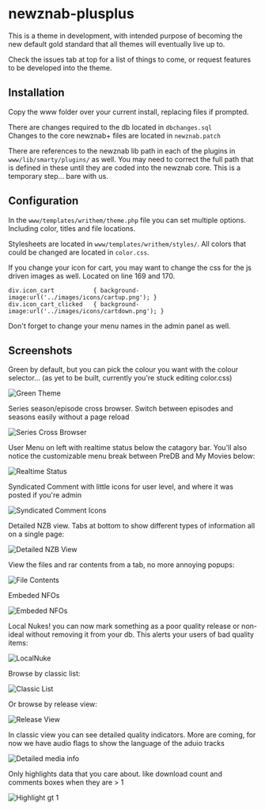newznab-plusplus
================

This is a theme in development, with intended purpose of becoming the new default gold standard that all themes will eventually live up to.

Check the issues tab at top for a list of things to come, or request features to be developed into the theme.

Installation
------------

Copy the www folder over your current install, replacing files if prompted.

There are changes required to the db located in `dbchanges.sql`  
Changes to the core newznab+ files are located in `newznab.patch`  

There are references to the newznab lib path in each of the plugins in `www/lib/smarty/plugins/` as well. You may need to correct the full path that is defined in these until they are coded into the newznab core. This is a temporary step... bare with us.

Configuration
-------------

In the `www/templates/writhem/theme.php` file you can set multiple options. Including color, titles and file locations.

Stylesheets are located in `www/templates/writhem/styles/`. All colors that could be changed are located in `color.css`. 

If you change your icon for cart, you may want to change the css for the js driven images as well. Located on line 169 and 170. 

    div.icon_cart			{ background-image:url('../images/icons/cartup.png'); }
    div.icon_cart_clicked	{ background-image:url('../images/icons/cartdown.png'); }

Don't forget to change your menu names in the admin panel as well. 


Screenshots
-----------

Green by default, but you can pick the colour you want with the colour selector... (as yet to be built, currently you're stuck editing color.css)

![Green Theme](http://i.imgur.com/Bpdi47u.png)

Series season/episode cross browser. Switch between episodes and seasons easily without a page reload

![Series Cross Browser](http://i.imgur.com/Ciz1N1b.png)

User Menu on left with realtime status below the catagory bar. You'll also notice the customizable menu break between PreDB and My Movies below:

 ![Realtime Status](http://i.imgur.com/niadbCi.png)

Syndicated Comment with little icons for user level, and where it was posted if you're admin

![Syndicated Comment Icons](http://i.imgur.com/50M1Nhm.png)

Detailed NZB view. Tabs at bottom to show different types of information all on a single page:

![Detailed NZB View](http://i.imgur.com/9Y7Aiaj.png)

View the files and rar contents from a tab, no more annoying popups:

![File Contents](http://i.imgur.com/XNjL3dJ.png)

Embeded NFOs

![Embeded NFOs](http://i.imgur.com/Boj1it1.png)

Local Nukes! you can now mark something as a poor quality release or non-ideal without removing it from your db. This alerts your users of bad quality items:

![LocalNuke](http://i.imgur.com/OniprW6.png)

Browse by classic list:

![Classic List](http://i.imgur.com/C7gY77B.png)

Or browse by release view:

![Release View](http://i.imgur.com/7QyqKwj.png)

In classic view you can see detailed quality indicators. More are coming, for now we have audio flags to show the language of the aduio tracks

![Detailed media info](http://i.imgur.com/tibff3X.png)

Only highlights data that you care about. like download count and comments boxes when they are > 1

![Highlight gt 1](http://i.imgur.com/SBC7eI7.png)

